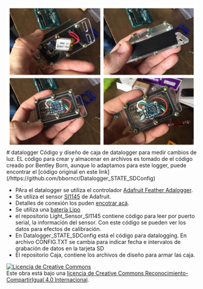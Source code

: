 <img src="Imagenes/004.JPG" width="500">
# datalogger
Código y diseño de caja de datalogger para medir cambios de luz. EL código para crear y almacenar en archivos es tomado de el código creado por Bentley Born, aunque lo adaptamos para este logger, puede encontrar el [código original en este link](/https://github.com/bborncr/Datalogger_STATE_SDConfig)

* PAra el datalogger se utiliza el controlador [Adafruit Feather Adalogger](https://www.adafruit.com/product/2796).
* Se utiliza el sensor [SI1145](https://www.adafruit.com/products/1777) de Adafruit. 
* Detalles de conexión los puden [encotrar acá](https://learn.adafruit.com/adafruit-si1145-breakout-board-uv-ir-visible-sensor).
* Se utiliza una [batería Lipo](https://www.adafruit.com/products/1317)
* el repositorio Light_Sensor_SI1145 contiene código para leer por puerto serial, la información del sensor. Con este código se pueden ver los datos para efectos de calibración.
* En Datalogger_STATE_SDConfig está el código para datalogging.  En archivo CONFIG.TXT se cambia para indicar fecha e intervalos de grabación de datos en la tarjeta SD
* El repositorio Caja, contiene los archivos de diseño para armar las caja.


<a rel="license" href="http://creativecommons.org/licenses/by-sa/4.0/"><img alt="Licencia de Creative Commons" style="border-width:0" src="https://i.creativecommons.org/l/by-sa/4.0/88x31.png" /></a><br />Este obra está bajo una <a rel="license" href="http://creativecommons.org/licenses/by-sa/4.0/">licencia de Creative Commons Reconocimiento-CompartirIgual 4.0 Internacional</a>.
